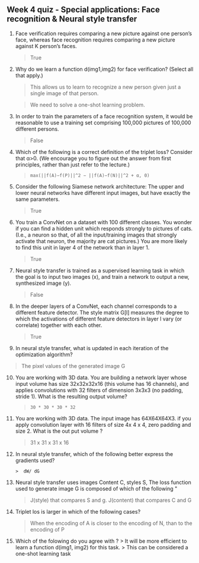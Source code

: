 ## Week 4 quiz - Special applications: Face recognition & Neural style transfer

1. Face verification requires comparing a new picture against one person’s face, whereas face recognition requires comparing a new picture against K person’s faces.

	> True

2. Why do we learn a function d(img1,img2) for face verification? (Select all that apply.)

	> This allows us to learn to recognize a new person given just a single image of that person.

	> We need to solve a one-shot learning problem.

3. In order to train the parameters of a face recognition system, it would be reasonable to use a training set comprising 100,000 pictures of 100,000 different persons.

	> False

4. Which of the following is a correct definition of the triplet loss? Consider that α>0. (We encourage you to figure out the answer from first principles, rather than just refer to the lecture.)

	> ```max(||f(A)−f(P)||^2 − ||f(A)−f(N)||^2 + α, 0)```


5. Consider the following Siamese network architecture: The upper and lower neural networks have different input images, but have exactly the same parameters.

	> True

6. You train a ConvNet on a dataset with 100 different classes. You wonder if you can find a hidden unit which responds strongly to pictures of cats. (I.e., a neuron so that, of all the input/training images that strongly activate that neuron, the majority are cat pictures.) You are more likely to find this unit in layer 4 of the network than in layer 1.

	> True

7. Neural style transfer is trained as a supervised learning task in which the goal is to input two images (x), and train a network to output a new, synthesized image (y).

	> False

8. In the deeper layers of a ConvNet, each channel corresponds to a different feature detector. The style matrix G[l] measures the degree to which the activations of different feature detectors in layer l vary (or correlate) together with each other.

	> True

9. In neural style transfer, what is updated in each iteration of the optimization algorithm?

> The pixel values of the generated image G

10. You are working with 3D data. You are building a network layer whose input volume has size 32x32x32x16 (this volume has 16 channels), and applies convolutions with 32 filters of dimension 3x3x3 (no padding, stride 1). What is the resulting output volume?

	> ```30 * 30 * 30 * 32```

11. You are working with 3D data. The input image has 64X64X64X3. if you apply convolution layer with 16 filters of size 4x 4 x 4, zero padding and size 2. What is the out put volume ?
	> 31 x 31 x 31 x 16

12. In neural style transfer, which of the following better express the gradients used?

     	>  dW/ dG
14. Neural style transfer uses images Content C, styles S, The loss function used to generate image G is composed of which of the following "

 	> J(style) that compares S and g.
  	> J(content) that compares C and G
16. Triplet los is larger in which of the following cases?

 	> When the encoding of A is closer to the encoding of N, than to the encoding of P
18. Which of the folowing do you agree with ?
    	> It will be more efficient to learn a function d(img1, img2) for this task.
    	> This can be considered a one-shot learning task
